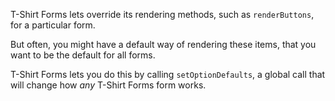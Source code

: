 T-Shirt Forms lets override its rendering methods, such as `renderButtons`, for a particular form.

But often, you might have a default way of rendering these items, that you want to be the default for all forms.

T-Shirt Forms lets you do this by calling `setOptionDefaults`, a global call that will change how _any_ T-Shirt Forms form works.
